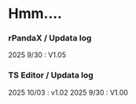 # Hmm....

### rPandaX / Updata log
2025 9/30 : V1.05

### TS Editor / Updata log
2025 10/03 : v1.02
2025 9/30 : V1.00
